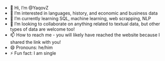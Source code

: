 - 👋 Hi, I’m @YaqovZ
- 👀 I’m interested in languages, history, and economic and business data
- 🌱 I’m currently learning SQL, machine learning, web scrapping, NLP
- 💞️ I’m looking to collaborate on anything related to textual data, but other types of data are welcome too!
- 📫 How to reach me - you will likely have reached the website because I shared the link with you!
- 😄 Pronouns: he/him
- ⚡ Fun fact: I am single

<!---
YaqovZ/YaqovZ is a ✨ special ✨ repository because its `README.md` (this file) appears on your GitHub profile.
You can click the Preview link to take a look at your changes.
--->
